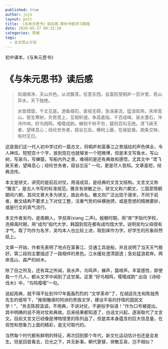 ```yaml
---
published: true
author: jojo
layout: post
title: 《与朱元思书》读后感-厚朴中医学习随笔
date: 2020-05-27 00:32:28
categories: 思绪
tags:
  - 古文观止计划
---
```


初中课本，《与朱元思书》
<!--more-->

# 《与朱元思书》读后感

> 风烟俱净，天山共色。从流飘荡，任意东西。自富阳至桐庐一百许里，奇山异水，天下独绝。
>
> 水皆缥碧，千丈见底。游鱼细石，直视无碍，急湍甚流，猛浪若奔。夹岸高山，皆生寒树，负势竞上，互相轩邈。争高直指，千百成峰。泉水激石，泠泠作响，好鸟相鸣，嘤嘤成韵。蝉则千转不穷，猿则百叫无绝。鸢飞戾天者，望峰息心；经纶世务者，窥谷忘反。横柯上蔽，在昼犹昏。疏条交映，有时见日。

这是我们这一代人初中学过的一篇古文，将桐庐和富春江之景描绘的声色俱全，令人神往。短短百十个字，放到现在也就够发一个短微博，但是本文写鱼水，写山树，写泉鸟，写蝉猿，写船内外之景，难得的是还有典故和感悟，尤其文中 “鸢飞戾天者，望峰息心；经纶世务者，窥谷忘反” 一句，更是尽人皆知。文章虽短，经典流传。

本文是骈文，讲究的是前后对仗，用语成双，是经典的文言文结构。文言文又称 “雅言”，是古人书写的标准规范。雅言有骈散之分，骈文又称六朝文，三国至隋朝期间六朝，其间文章大多为骈文，故此命名。散文则广泛出现于唐宋，不同于前者，散文结构不要求上下对仗工整，注重气势的纵横驰骋，或是思想的精微要妙，或是行文的真气流行。

本文作者吴均，是南朝人，字叔庠(xiang 二声)。殷朝时期，用“庠”字指代学校，尧舜禹时期，用“成均”指代大学，韩国到现在都有成均馆大学。说明吴均父母很有才气，取了均作为名字，吴均本人也比较上进，取到庠作为字。好学生的形象跃然纸上。

文章一开始，作者先表明了地点在富春江、交通工具是船，并且说明了当天天气极好。第二段则主要描述了一路相伴的景色。江水缓处澄清碧透；急处猛浪若奔。两岸高山、森严的树木。

除了目之所及，还有耳之所闻，泉水声，鸟鸣声，蝉声，猿啼声。丰富感性，即使我一个凡人，都从文字中闻到了这甘美。这里 “好鸟相鸣，嘤嘤成韵“ 出自《诗经·伐木》中，“鸟鸣嘤嘤”一句。

说起用典，就不得不扯到1917年轰轰烈烈的 “文学革命”了，在胡适先生和陈独秀先生的倡导下，“推倒雕琢的阿谀的贵族文学，建设平易的抒情的国民文学！”，“务去陈腔滥调，不用典，不讲对仗，不避俗字俗语！”作为口号被提出。其中明确的说不用对仗和典故。后来结果都知道了，白话文兴起，逐渐取代了文言文。目前文言文已经像是博物馆里的陈列品了，但是其本身蕴含的巨大信息量，在视觉和想象力上面的精彩，是无可取代的。

当然每个时代都有鲜明的特征，再次回到那个年代，新文化运动估计也还是会发生。但是回首看去，日光之下，并无新事。朝代更替，骈散互易，岂不相似？